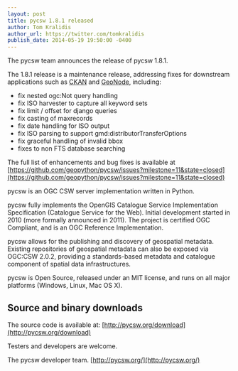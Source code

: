 ```yaml
---
layout: post
title: pycsw 1.8.1 released
author: Tom Kralidis
author_url: https://twitter.com/tomkralidis
publish_date: 2014-05-19 19:50:00 -0400
---
```


The pycsw team announces the release of pycsw 1.8.1.

The 1.8.1 release is a maintenance release, addressing fixes for
downstream applications such as [CKAN](http://ckan.org) and [GeoNode](http://geonode.org), including:

- fix nested ogc:Not query handling
- fix ISO harvester to capture all keyword sets
- fix limit / offset for django queries
- fix casting of maxrecords
- fix date handling for ISO output
- fix ISO parsing to support gmd:distributorTransferOptions
- fix graceful handling of invalid bbox
- fixes to non FTS database searching

The full list of enhancements and bug fixes is available at [https://github.com/geopython/pycsw/issues?milestone=11&state=closed](https://github.com/geopython/pycsw/issues?milestone=11&state=closed)
 
pycsw is an OGC CSW server implementation written in Python.
 
pycsw fully implements the OpenGIS Catalogue Service Implementation Specification (Catalogue Service for the Web). Initial development started in 2010 (more formally announced in 2011). The project is certified OGC Compliant, and is an OGC Reference Implementation.
 
pycsw allows for the publishing and discovery of geospatial metadata. Existing repositories of geospatial metadata can also be exposed via OGC:CSW 2.0.2, providing a standards-based metadata and catalogue component of spatial data infrastructures.
 
pycsw is Open Source, released under an MIT license, and runs on all major platforms (Windows, Linux, Mac OS X).
 
Source and binary downloads
---------------------------

The source code is available at:
[http://pycsw.org/download](http://pycsw.org/download)
 
Testers and developers are welcome.
 
The pycsw developer team.
[http://pycsw.org/](http://pycsw.org/)
